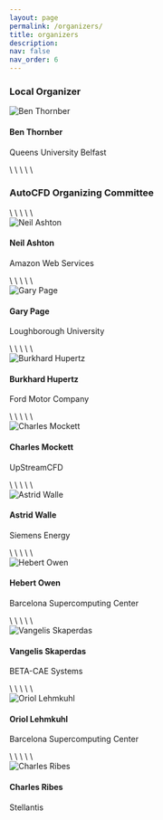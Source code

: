 ```yaml
---
layout: page
permalink: /organizers/
title: organizers
description:
nav: false
nav_order: 6
---
```

<h3>Local Organizer</h3>


<div class="organizer">
  <img class="photo" alt="Ben Thornber" src="{{ site.baseurl }}/assets/img/people/ben.jpeg">
  <div class="info">
    <h4>Ben Thornber
      <a href="mailto:b.thornber@qub.ac.uk" title="email"><i class="fas fa-envelope" style="margin-left: 5px;"></i></a>
      <a href="https://orcid.org/0000-0002-7665-089X" title="orcid"><i class="fab fa-orcid"></i></a>
    </h4>
    <p> Queens University Belfast </p>
  </div>
</div>
\
\
\
\
\
<h3>AutoCFD Organizing Committee</h3>
\
\
\
\
\

<div class="organizer">
  <img class="photo" alt="Neil Ashton" src="{{ site.baseurl }}/assets/img/people/nashton-small.jpeg">
  <div class="info">
    <h4>Neil Ashton
      <a href="mailto:neashton@amazon.com" title="email"><i class="fas fa-envelope" style="margin-left: 5px;"></i></a>
      <a href="https://orcid.org/0000-0002-9943-2334" title="orcid"><i class="fab fa-orcid"></i></a>
    </h4>
    <p> Amazon Web Services </p>
  </div>
</div>
\
\
\
\
\

<div class="organizer">
  <img class="photo" alt="Gary Page" src="{{ site.baseurl }}/assets/img/people/page.jpeg">
  <div class="info">
    <h4>Gary Page
      <a href="mailto:g.j.page@lboro.ac.uk" title="email"><i class="fas fa-envelope" style="margin-left: 5px;"></i></a>
      <a href="https://orcid.org/0000-0002-6222-892X" title="orcid"><i class="fab fa-orcid"></i></a>
    </h4>
    <p> Loughborough University </p>
  </div>
</div>
\
\
\
\
\
<br/>
<div class="organizer">
  <img class="photo" alt="Burkhard Hupertz" src="{{ site.baseurl }}/assets/img/people/burkhard.jpeg">
  <div class="info">
    <h4>Burkhard Hupertz
      <a href="mailto:bhupertz@ford.com" title="email"><i class="fas fa-envelope" style="margin-left: 5px;"></i></a>
    </h4>
    <p> Ford Motor Company </p>
  </div>
</div>
\
\
\
\
\

<div class="organizer">
  <img class="photo" alt="Charles Mockett" src="{{ site.baseurl }}/assets/img/people/mockett.jpeg">
  <div class="info">
    <h4>Charles Mockett
      <a href="mailto:charles.mockett@upstream-cfd.com" title="email"><i class="fas fa-envelope" style="margin-left: 5px;"></i></a>
    </h4>
    <p> UpStreamCFD </p>
  </div>
</div>
\
\
\
\
\

<div class="organizer">
  <img class="photo" alt="Astrid Walle" src="{{ site.baseurl }}/assets/img/people/astrid.jpeg">
  <div class="info">
    <h4>Astrid Walle
      <a href="mailto:astrid.walle@siemens-energy.com" title="email"><i class="fas fa-envelope" style="margin-left: 5px;"></i></a>
    </h4>
    <p> Siemens Energy </p>
  </div>
</div>
\
\
\
\
\

<div class="organizer">
  <img class="photo" alt="Hebert Owen" src="{{ site.baseurl }}/assets/img/people/owen.jpeg">
  <div class="info">
    <h4>Hebert Owen
      <a href="mailto:herbert.owen@bsc.es" title="email"><i class="fas fa-envelope" style="margin-left: 5px;"></i></a>
      <a href="https://orcid.org/0000-0001-8543-303X" title="orcid"><i class="fab fa-orcid"></i></a>
    </h4>
    <p> Barcelona Supercomputing Center </p>
  </div>
</div>
\
\
\
\
\

<div class="organizer">
  <img class="photo" alt="Vangelis Skaperdas" src="{{ site.baseurl }}/assets/img/people/vangelis.jpeg">
  <div class="info">
    <h4>Vangelis Skaperdas
      <a href="mailto:vangelis@beta-cae.com" title="email"><i class="fas fa-envelope" style="margin-left: 5px;"></i></a>
    </h4>
    <p> BETA-CAE Systems </p>
  </div>
</div>
\
\
\
\
\

<div class="organizer">
  <img class="photo" alt="Oriol Lehmkuhl" src="{{ site.baseurl }}/assets/img/people/oriol.jpeg">
  <div class="info">
    <h4>Oriol Lehmkuhl
      <a href="mailto:oriol.lehmkuhl@bsc.es" title="email"><i class="fas fa-envelope" style="margin-left: 5px;"></i></a>
      <a href="https://orcid.org/0000-0002-2670-1871" title="orcid"><i class="fab fa-orcid"></i></a>
    </h4>
    <p> Barcelona Supercomputing Center </p>
  </div>
</div>
\
\
\
\
\

<div class="organizer">
  <img class="photo" alt="Charles Ribes" src="{{ site.baseurl }}/assets/img/people/ribes.jpeg">
  <div class="info">
    <h4>Charles Ribes
      <a href="mailto:charles.ribes@stellantis.com" title="email"><i class="fas fa-envelope" style="margin-left: 5px;"></i></a>
    </h4>
    <p> Stellantis </p>
  </div>
</div>
